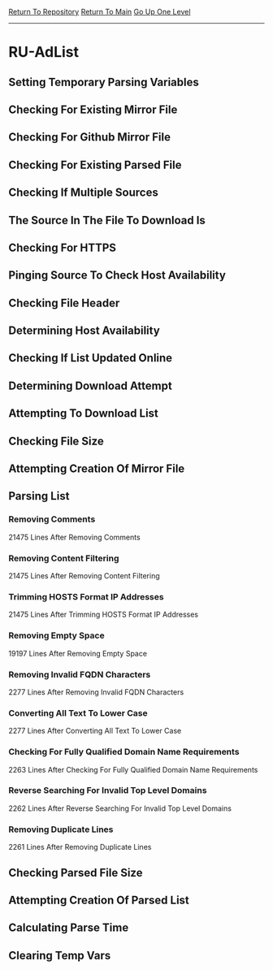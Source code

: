 [Return To Repository](https://github.com/deathbybandaid/piholeparser/)
[Return To Main](https://github.com/deathbybandaid/piholeparser/blob/master/RecentRunLogs/Mainlog.md)
[Go Up One Level](https://github.com/deathbybandaid/piholeparser/blob/master/RecentRunLogs/TopLevelScripts/30-Processing-External-Blacklists.md)
____________________________________
# RU-AdList
## Setting Temporary Parsing Variables
## Checking For Existing Mirror File
## Checking For Github Mirror File
## Checking For Existing Parsed File
## Checking If Multiple Sources
## The Source In The File To Download Is
## Checking For HTTPS
## Pinging Source To Check Host Availability
## Checking File Header
## Determining Host Availability
## Checking If List Updated Online
## Determining Download Attempt
## Attempting To Download List
## Checking File Size
## Attempting Creation Of Mirror File
## Parsing List
### Removing Comments
21475 Lines After Removing Comments
### Removing Content Filtering
21475 Lines After Removing Content Filtering
### Trimming HOSTS Format IP Addresses
21475 Lines After Trimming HOSTS Format IP Addresses
### Removing Empty Space
19197 Lines After Removing Empty Space
### Removing Invalid FQDN Characters
2277 Lines After Removing Invalid FQDN Characters
### Converting All Text To Lower Case
2277 Lines After Converting All Text To Lower Case
### Checking For Fully Qualified Domain Name Requirements
2263 Lines After Checking For Fully Qualified Domain Name Requirements
### Reverse Searching For Invalid Top Level Domains
2262 Lines After Reverse Searching For Invalid Top Level Domains
### Removing Duplicate Lines
2261 Lines After Removing Duplicate Lines
## Checking Parsed File Size
## Attempting Creation Of Parsed List
## Calculating Parse Time
## Clearing Temp Vars
